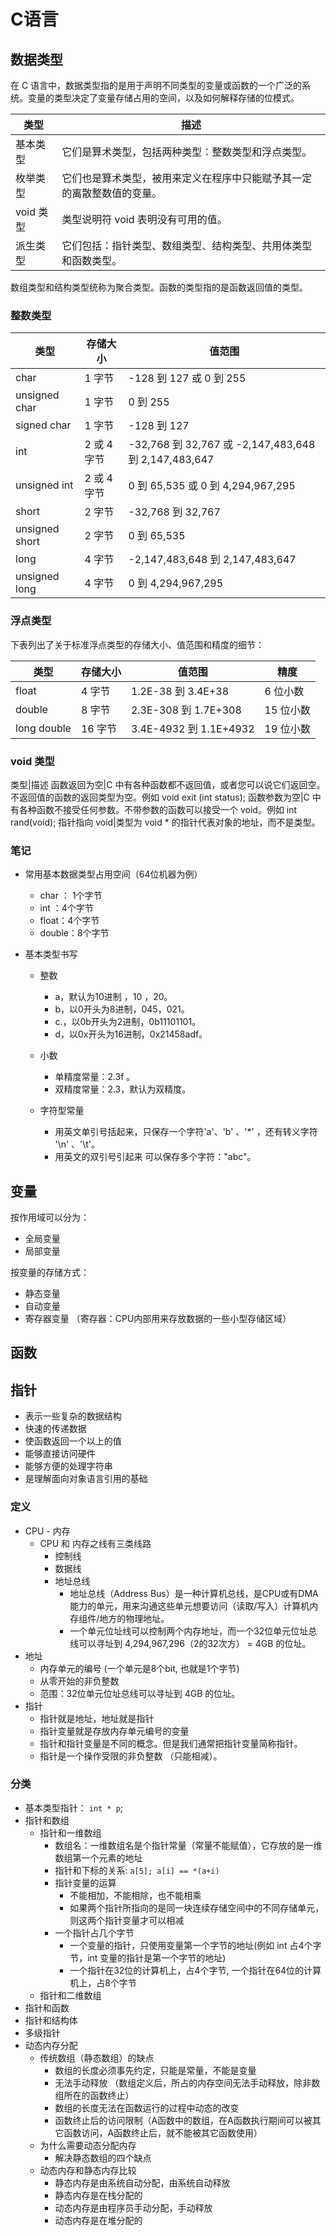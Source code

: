 # C语言

## 数据类型

在 C 语言中，数据类型指的是用于声明不同类型的变量或函数的一个广泛的系统。变量的类型决定了变量存储占用的空间，以及如何解释存储的位模式。

类型|描述
-|-
基本类型|它们是算术类型，包括两种类型：整数类型和浮点类型。
枚举类型|它们也是算术类型，被用来定义在程序中只能赋予其一定的离散整数值的变量。
void 类型|类型说明符 void 表明没有可用的值。
派生类型|它们包括：指针类型、数组类型、结构类型、共用体类型和函数类型。

数组类型和结构类型统称为聚合类型。函数的类型指的是函数返回值的类型。

### 整数类型

类型|存储大小|值范围
-|-|-
char|1 字节|-128 到 127 或 0 到 255
unsigned char|1 字节|0 到 255
signed char|1 字节|-128 到 127
int|2 或 4 字节|-32,768 到 32,767 或 -2,147,483,648 到 2,147,483,647
unsigned int|2 或 4 字节|0 到 65,535 或 0 到 4,294,967,295
short|2 字节|-32,768 到 32,767
unsigned short|2 字节|0 到 65,535
long|4 字节|-2,147,483,648 到 2,147,483,647
unsigned long|4 字节|0 到 4,294,967,295

### 浮点类型
下表列出了关于标准浮点类型的存储大小、值范围和精度的细节：

类型|存储大小|值范围|精度
-|-|-|-
float|4 字节|1.2E-38 到 3.4E+38|6 位小数
double|8 字节|2.3E-308 到 1.7E+308|15 位小数
long double|16 字节|3.4E-4932 到 1.1E+4932|19 位小数

### void 类型

类型|描述
函数返回为空|C 中有各种函数都不返回值，或者您可以说它们返回空。不返回值的函数的返回类型为空。例如 void exit (int status);
函数参数为空|C 中有各种函数不接受任何参数。不带参数的函数可以接受一个 void。例如 int rand(void);
指针指向 void|类型为 void * 的指针代表对象的地址，而不是类型。

### 笔记
- 常用基本数据类型占用空间（64位机器为例）
  - char ： 1个字节
  - int ：4个字节
  - float：4个字节
  - double：8个字节

- 基本类型书写
  - 整数
    - a，默认为10进制 ，10 ，20。
    - b，以0开头为8进制，045，021。
    - c.，以0b开头为2进制，0b11101101。
    - d，以0x开头为16进制，0x21458adf。
  - 小数

    - 单精度常量：2.3f 。
    - 双精度常量：2.3，默认为双精度。
  - 字符型常量
    - 用英文单引号括起来，只保存一个字符'a'、'b' 、'\*' ，还有转义字符 '\n' 、'\t'。
    - 用英文的双引号引起来 可以保存多个字符："abc"。

## 变量

按作用域可以分为：

  - 全局变量
  - 局部变量

按变量的存储方式：

  - 静态变量
  - 自动变量
  - 寄存器变量 （寄存器：CPU内部用来存放数据的一些小型存储区域）

## 函数

## 指针

- 表示一些复杂的数据结构
- 快速的传递数据
- 使函数返回一个以上的值
- 能够直接访问硬件
- 能够方便的处理字符串
- 是理解面向对象语言引用的基础

### 定义

- CPU - 内存
  - CPU 和 内存之线有三类线路
    - 控制线
    - 数据线
    - 地址总线
      - 地址总线（Address Bus）是一种计算机总线，是CPU或有DMA能力的单元，用来沟通这些单元想要访问（读取/写入）计算机内存组件/地方的物理地址。
      - 一个单元位址线可以控制两个内存地址，而一个32位单元位址总线可以寻址到 4,294,967,296（2的32次方） = 4GB 的位址。
- 地址
  - 内存单元的编号 (一个单元是8个bit, 也就是1个字节)
  - 从零开始的非负整数
  - 范围：32位单元位址总线可以寻址到 4GB 的位址。
- 指针
  - 指针就是地址，地址就是指针
  - 指针变量就是存放内存单元编号的变量
  - 指针和指针变量是不同的概念。但是我们通常把指针变量简称指针。
  - 指针是一个操作受限的非负整数 （只能相减）。

### 分类

- 基本类型指针： `int * p`;
- 指针和数组
  - 指针和一维数组
    - 数组名：一维数组名是个指针常量（常量不能赋值），它存放的是一维数组第一个元素的地址
    - 指针和下标的关系: `a[5]; a[i] == *(a+i)`
    - 指针变量的运算
      - 不能相加，不能相除，也不能相乘
      - 如果两个指针所指向的是同一块连续存储空间中的不同存储单元，则这两个指针变量才可以相减
    - 一个指针占几个字节
      - 一个变量的指针，只使用变量第一个字节的地址(例如 int 占4个字节，int 变量的指针是第一个字节的地址)
      - 一个指针在32位的计算机上，占4个字节, 一个指针在64位的计算机上，占8个字节
  - 指针和二维数组
- 指针和函数
- 指针和结构体
- 多级指针
- 动态内存分配
  - 传统数组（静态数组）的缺点
    - 数组的长度必须事先约定，只能是常量，不能是变量
    - 无法手动释放 （数组定义后，所占的内存空间无法手动释放，除非数组所在的函数终止）
    - 数组的长度无法在函数运行的过程中动态的改变
    - 函数终止后的访问限制（A函数中的数组，在A函数执行期间可以被其它函数访问，A函数终止后，就不能被其它函数使用）
  - 为什么需要动态分配内存
    - 解决静态数组的四个缺点
  - 动态内存和静态内存比较
    - 静态内存是由系统自动分配，由系统自动释放
    - 静态内存是在栈分配的
    - 动态内存是由程序员手动分配，手动释放
    - 动态内存是在堆分配的
